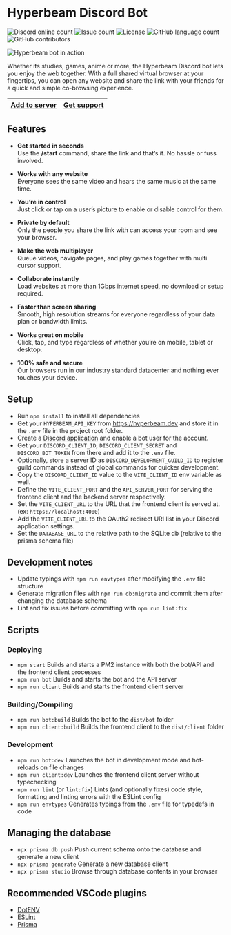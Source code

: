# Hyperbeam Discord Bot

![Discord online count](https://img.shields.io/discord/966073020336734308?style=flat) ![Issue count](https://img.shields.io/github/issues/hyperbeam/discord-bot?style=flat) ![License](https://img.shields.io/github/license/hyperbeam/discord-bot?style=flat) ![GitHub language count](https://img.shields.io/github/languages/count/hyperbeam/discord-bot) ![GitHub contributors](https://img.shields.io/github/contributors/hyperbeam/discord-bot)

![Hyperbeam bot in action](https://user-images.githubusercontent.com/10488070/203178490-e4a065ef-ef9d-47c0-9dbf-8feb3a4f92cb.png)

Whether its studies, games, anime or more, the Hyperbeam Discord bot lets you enjoy the web together. With a full shared virtual browser at your fingertips, you can open any website and share the link with your friends for a quick and simple co-browsing experience.

| [Add to server][invitelink] | [Get support][support] |
| --------------------------- | ---------------------- |

## Features

- **Get started in seconds** <br> Use the **/start** command, share the link and that’s it. No hassle or fuss involved.

- **Works with any website** <br> Everyone sees the same video and hears the same music at the same time.

- **You’re in control** <br> Just click or tap on a user’s picture to enable or disable control for them.

- **Private by default** <br> Only the people you share the link with can access your room and see your browser.

- **Make the web multiplayer** <br> Queue videos, navigate pages, and play games together with multi cursor support.

- **Collaborate instantly** <br> Load websites at more than 1Gbps internet speed, no download or setup required.

- **Faster than screen sharing** <br> Smooth, high resolution streams for everyone regardless of your data plan or bandwidth limits.

- **Works great on mobile** <br> Click, tap, and type regardless of whether you’re on mobile, tablet or desktop.

- **100% safe and secure** <br> Our browsers run in our industry standard datacenter and nothing ever touches your device.

## Setup

- Run `npm install` to install all dependencies
- Get your `HYPERBEAM_API_KEY` from <https://hyperbeam.dev> and store it in the `.env` file in the project root folder.
- Create a [Discord application](https://discord.com/developers/applications) and enable a bot user for the account.
- Get your `DISCORD_CLIENT_ID`, `DISCORD_CLIENT_SECRET` and `DISCORD_BOT_TOKEN` from there and add it to the `.env` file.
- Optionally, store a server ID as `DISCORD_DEVELOPMENT_GUILD_ID` to register guild commands instead of global commands for quicker development.
- Copy the `DISCORD_CLIENT_ID` value to the `VITE_CLIENT_ID` env variable as well.
- Define the `VITE_CLIENT_PORT` and the `API_SERVER_PORT` for serving the frontend client and the backend server respectively.
- Set the `VITE_CLIENT_URL` to the URL that the frontend client is served at. (ex: `https://localhost:4000`)
- Add the `VITE_CLIENT_URL` to the OAuth2 redirect URI list in your Discord application settings.
- Set the `DATABASE_URL` to the relative path to the SQLite db (relative to the prisma schema file)

## Development notes

- Update typings with `npm run envtypes` after modifying the `.env` file structure
- Generate migration files with `npm run db:migrate` and commit them after changing the database schema
- Lint and fix issues before committing with `npm run lint:fix`

## Scripts

### Deploying

- `npm start`
  Builds and starts a PM2 instance with both the bot/API and the frontend client processes
- `npm run bot`
  Builds and starts the bot and the API server
- `npm run client`
  Builds and starts the frontend client server

### Building/Compiling

- `npm run bot:build`
  Builds the bot to the `dist/bot` folder
- `npm run client:build`
  Builds the frontend client to the `dist/client` folder

### Development

- `npm run bot:dev`
  Launches the bot in development mode and hot-reloads on file changes
- `npm run client:dev`
  Launches the frontend client server without typechecking
- `npm run lint` (or `lint:fix`)
  Lints (and optionally fixes) code style, formatting and linting errors with the ESLint config
- `npm run envtypes`
  Generates typings from the `.env` file for typedefs in code

## Managing the database

- `npx prisma db push`
  Push current schema onto the database and generate a new client
- `npx prisma generate`
  Generate a new database client
- `npx prisma studio`
  Browse through database contents in your browser

## Recommended VSCode plugins

- [DotENV](https://marketplace.visualstudio.com/items?itemName=mikestead.dotenv)
- [ESLint](https://marketplace.visualstudio.com/items?itemName=dbaeumer.vscode-eslint)
- [Prisma](https://marketplace.visualstudio.com/items?itemName=Prisma.prisma)

[invitelink]: https://discord.com/api/oauth2/authorize?client_id=983910226489126932&redirect_uri=https%3A%2F%2Fbot.hyperbeam.com%2Fauthorize&response_type=code&scope=identify+email+bot+applications.commands&permissions=277062470720
[support]: https://discord.gg/D78RsGfQjq
